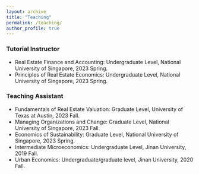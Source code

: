 ```yaml
---
layout: archive
title: "Teaching"
permalink: /teaching/
author_profile: true
---
```


### Tutorial Instructor

- Real Estate Finance and Accounting: Undergraduate Level, National University of Singapore, 2023 Spring.
- Principles of Real Estate Economics: Undergraduate Level, National University of Singapore, 2023 Spring. 



### Teaching Assistant
- Fundamentals of Real Estate Valuation: Graduate Level, University of Texas at Austin, 2023 Fall.
- Managing Organizations and Change: Graduate Level, National University of Singapore, 2023 Fall.
- Economics of Sustainability: Graduate Level, National University of Singapore, 2023 Spring. 
- Intermediate Microeconomics: Undergraduate Level, Jinan University, 2019 Fall. 
- Urban Economics: Undergraduate/graduate level, Jinan University, 2020 Fall. 